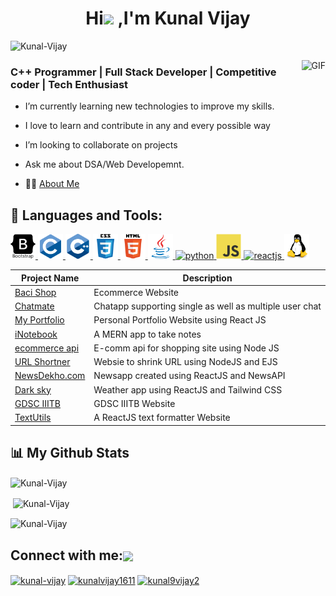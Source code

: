 <h1 align="center"> Hi<img src="https://github.com/TheDudeThatCode/TheDudeThatCode/blob/master/Assets/Hi.gif" width="40">
,I'm Kunal Vijay</h1>

<p align="left"> <img src="https://komarev.com/ghpvc/?username=Kunal-Vijay&label=Profile%20views&color=0e75b6&style=flat" alt="Kunal-Vijay" /> </p>
<img align="right" alt="GIF" src="https://github.com/TheDudeThatCode/TheDudeThatCode/blob/master/Assets/Developer.gif" />
<h3>C++ Programmer | Full Stack Developer | Competitive coder | Tech Enthusiast</h3>

-  I’m currently learning new technologies to improve my skills. 
-  I love to learn and contribute in any and every possible way
-  I’m looking to collaborate on projects
-  Ask me about DSA/Web Developemnt.

- 👨‍💻 [About Me](https://github.com/Kunal-Vijay/My-Portfolio)

## 🚀 Languages and Tools:
<p align="left"> <a href="https://getbootstrap.com" target="_blank"> <img       src="https://raw.githubusercontent.com/devicons/devicon/master/icons/bootstrap/bootstrap-plain-wordmark.svg" alt="bootstrap" width="40" height="40"/> </a> <a href="https://www.cprogramming.com/" target="_blank"> <img src="https://raw.githubusercontent.com/devicons/devicon/master/icons/c/c-original.svg" alt="c" width="40" height="40"/> </a> <a href="https://www.w3schools.com/cpp/" target="_blank"> <img src="https://raw.githubusercontent.com/devicons/devicon/master/icons/cplusplus/cplusplus-original.svg" alt="cplusplus" width="40" height="40"/> </a> <a href="https://www.w3schools.com/css/" target="_blank"> <img src="https://raw.githubusercontent.com/devicons/devicon/master/icons/css3/css3-original-wordmark.svg" alt="css3" width="40" height="40"/> </a> <a href="https://www.w3.org/html/" target="_blank"> <img src="https://raw.githubusercontent.com/devicons/devicon/master/icons/html5/html5-original-wordmark.svg" alt="html5" width="40" height="40"/> </a> <a href="https://www.java.com" target="_blank"> <img src="https://raw.githubusercontent.com/devicons/devicon/master/icons/java/java-original.svg" alt="java" width="40" height="40"/> </a> <a href="https://www.python.org/" target="_blank"> <img src="https://upload.wikimedia.org/wikipedia/commons/thumb/c/c3/Python-logo-notext.svg/1024px-Python-logo-notext.svg.png" alt="python" width="40" height="40"/> </a> <a href="https://developer.mozilla.org/en-US/docs/Web/JavaScript" target="_blank"> <img src="https://raw.githubusercontent.com/devicons/devicon/master/icons/javascript/javascript-original.svg" alt="javascript" width="40" height="40"/> </a> <a href="https://reactjs.org/" target="_blank"> <img src="https://cdn.worldvectorlogo.com/logos/react-1.svg" alt="reactjs" width="40" height="40"/> </a>  <a href="https://www.linux.org/" target="_blank"> <img src="https://raw.githubusercontent.com/devicons/devicon/master/icons/linux/linux-original.svg" alt="linux" width="40" height="40"/> </a> </p>

| Project Name | Description |
| ------------- | ------------- |
| [Baci Shop](https://github.com/Kunal-Vijay/E-commerce-site) | Ecommerce Website |
| [Chatmate](https://github.com/Kunal-Vijay/Chatmate) | Chatapp supporting single as well as multiple user chat |
| [My Portfolio](https://kunalvijay016.netlify.app/)  | Personal Portfolio Website using React JS|
| [iNotebook](https://github.com/Kunal-Vijay/iNotebook)  | A MERN app to take notes  |
| [ecommerce api](https://github.com/Kunal-Vijay/ecommerce-api)  | E-comm api for shopping site using Node JS  |
| [URL Shortner](https://github.com/Kunal-Vijay/Url-Shortner)  | Websie to shrink URL using NodeJS and EJS  |
| [NewsDekho.com](https://github.com/Kunal-Vijay/NewsDekho.com)  | Newsapp created using ReactJS and NewsAPI |
| [Dark sky](https://github.com/Kunal-Vijay/Dark-Sky---Weather-app)  | Weather app using ReactJS and Tailwind CSS |
| [GDSC IIITB](https://gdsc-iiit-bhopal.github.io/GDSC-IIITB-Official-Site/)  | GDSC IIITB Website |
| [TextUtils](https://github.com/Kunal-Vijay/TextUtils)  | A ReactJS text formatter Website  |  

## 📊 My Github Stats
<p><img align="center"  src="https://github-readme-stats.vercel.app/api/top-langs?username=Kunal-Vijay&show_icons=true&locale=en&layout=compact&theme=dark" alt="Kunal-Vijay" /></p>


<p>&nbsp;<img align="center" src="https://github-readme-stats.vercel.app/api?username=Kunal-Vijay&show_icons=true&locale=en&theme=dark" alt="Kunal-Vijay" /></p>


<p><img align="center" src="https://github-readme-streak-stats.herokuapp.com/?user=Kunal-Vijay&theme=dark" alt="Kunal-Vijay" /></p>

## Connect with me:<img align="center" src="https://github.com/TheDudeThatCode/TheDudeThatCode/blob/master/Assets/Handshake.gif" width="79">
<p align="left">
<a href="https://www.linkedin.com/in/kunal-vijay-313930209/" target="blank"><img align="center" src="https://raw.githubusercontent.com/rahuldkjain/github-profile-readme-generator/master/src/images/icons/Social/linked-in-alt.svg" alt="kunal-vijay" height="30" width="40" /></a>
<a href="https://www.instagram.com/kunalvijay1611/" target="blank"><img align="center" src="https://raw.githubusercontent.com/rahuldkjain/github-profile-readme-generator/master/src/images/icons/Social/instagram.svg" alt="kunalvijay1611" height="30" width="40" /></a>
<a href="https://www.codechef.com/users/kunal9vijay2" target="blank"><img align="center" src="https://cdn.jsdelivr.net/npm/simple-icons@3.1.0/icons/codechef.svg" alt="kunal9vijay2" height="30" width="40" /></a>
</p>







